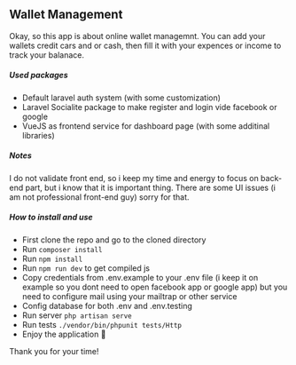 ## Wallet Management

Okay, so this app is about online wallet managemnt. You can add your wallets credit cars and or 
cash, then fill it with your expences or income to track your balanace.
##### Used packages
- Default laravel auth system (with some customization)
- Laravel Socialite package to make register and login vide facebook or google
- VueJS as frontend service for dashboard page (with some additinal libraries)

##### Notes
I do not validate front end, so i keep my time and energy to focus on back-end part, but i 
know that it is important thing. There are some UI issues (i am not professional front-end guy)
sorry for that.

##### How to install and use
- First clone the repo and go to the cloned directory
- Run `composer install`
- Run `npm install`
- Run `npm run dev` to get compiled js
- Copy credentials from .env.example to your .env file (i keep it on example so you dont need to open facebook app or google app) but you need to configure mail using your mailtrap or other service
- Config database for both .env and .env.testing
- Run server `php artisan serve`
- Run tests `./vendor/bin/phpunit tests/Http`
- Enjoy the application :pizza: 

Thank you for your time!
